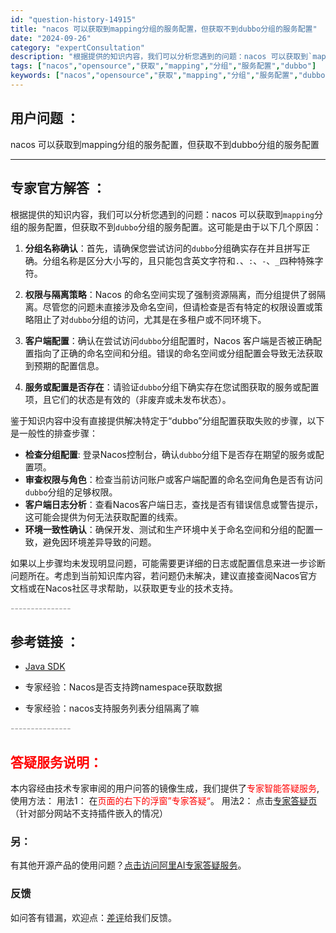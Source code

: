 ```yaml
---
id: "question-history-14915"
title: "nacos 可以获取到mapping分组的服务配置，但获取不到dubbo分组的服务配置"
date: "2024-09-26"
category: "expertConsultation"
description: "根据提供的知识内容，我们可以分析您遇到的问题：nacos 可以获取到`mapping`分组的服务配置，但获取不到`dubbo`分组的服务配置。这可能是由于以下几个原因：1. **分组名称确认**：首先，请确保您尝试访问的`dubbo`分组确实存在并且拼写正确。分组名称是区分大小写的，且只能包含英文字"
tags: ["nacos","opensource","获取","mapping","分组","服务配置","dubbo"]
keywords: ["nacos","opensource","获取","mapping","分组","服务配置","dubbo"]
---
```


## 用户问题 ： 
 nacos 可以获取到mapping分组的服务配置，但获取不到dubbo分组的服务配置  

---------------
## 专家官方解答 ：

根据提供的知识内容，我们可以分析您遇到的问题：nacos 可以获取到`mapping`分组的服务配置，但获取不到`dubbo`分组的服务配置。这可能是由于以下几个原因：

1. **分组名称确认**：首先，请确保您尝试访问的`dubbo`分组确实存在并且拼写正确。分组名称是区分大小写的，且只能包含英文字符和`.`、`:`、`-`、`_`四种特殊字符。

2. **权限与隔离策略**：Nacos 的命名空间实现了强制资源隔离，而分组提供了弱隔离。尽管您的问题未直接涉及命名空间，但请检查是否有特定的权限设置或策略阻止了对`dubbo`分组的访问，尤其是在多租户或不同环境下。

3. **客户端配置**：确认在尝试访问`dubbo`分组配置时，Nacos 客户端是否被正确配置指向了正确的命名空间和分组。错误的命名空间或分组配置会导致无法获取到预期的配置信息。

4. **服务或配置是否存在**：请验证`dubbo`分组下确实存在您试图获取的服务或配置项，且它们的状态是有效的（非废弃或未发布状态）。

鉴于知识内容中没有直接提供解决特定于“dubbo”分组配置获取失败的步骤，以下是一般性的排查步骤：

- **检查分组配置**: 登录Nacos控制台，确认`dubbo`分组下是否存在期望的服务或配置项。
- **审查权限与角色**：检查当前访问账户或客户端配置的命名空间角色是否有访问`dubbo`分组的足够权限。
- **客户端日志分析**：查看Nacos客户端日志，查找是否有错误信息或警告提示，这可能会提供为何无法获取配置的线索。
- **环境一致性确认**：确保开发、测试和生产环境中关于命名空间和分组的配置一致，避免因环境差异导致的问题。

如果以上步骤均未发现明显问题，可能需要更详细的日志或配置信息来进一步诊断问题所在。考虑到当前知识库内容，若问题仍未解决，建议直接查阅Nacos官方文档或在Nacos社区寻求帮助，以获取更专业的技术支持。


<font color="#949494">---------------</font> 


## 参考链接 ：

* [Java SDK](https://nacos.io/docs/latest/guide/user/sdk)
 
 * 专家经验：Nacos是否支持跨namespace获取数据 
 
 * 专家经验：nacos支持服务列表分组隔离了嘛 


 <font color="#949494">---------------</font> 
 


## <font color="#FF0000">答疑服务说明：</font> 

本内容经由技术专家审阅的用户问答的镜像生成，我们提供了<font color="#FF0000">专家智能答疑服务</font>,使用方法：
用法1： 在<font color="#FF0000">页面的右下的浮窗”专家答疑“</font>。
用法2： 点击[专家答疑页](https://answer.opensource.alibaba.com/docs/intro)（针对部分网站不支持插件嵌入的情况）
### 另：


有其他开源产品的使用问题？[点击访问阿里AI专家答疑服务](https://answer.opensource.alibaba.com/docs/intro)。
### 反馈
如问答有错漏，欢迎点：[差评](https://ai.nacos.io/user/feedbackByEnhancerGradePOJOID?enhancerGradePOJOId=14918)给我们反馈。
